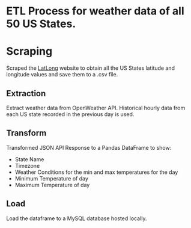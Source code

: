 # ETL Process for weather data of all 50 US States.

# Scraping
Scraped the [LatLong](https://www.latlong.net/category/states-236-14.html) website to obtain all the US States 
latitude and longitude values and save them to a .csv file.

## Extraction
Extract weather data from OpenWeather API. Historical hourly data from each US state recorded in the 
previous day is used.

## Transform
Transformed JSON API Response to a Pandas DataFrame to show:
- State Name
- Timezone
- Weather Conditions for the min and max temperatures for the day
- Minimum Temperature of day
- Maximum Temperature of day

## Load
Load the dataframe to a MySQL database hosted locally.